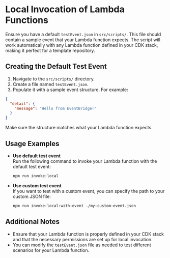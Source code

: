 # Local Invocation of Lambda Functions

Ensure you have a default `testEvent.json` in `src/scripts/`. This file should contain a sample event that your Lambda function expects. The script will work automatically with any Lambda function defined in your CDK stack, making it perfect for a template repository.

## Creating the Default Test Event

1. Navigate to the `src/scripts/` directory.
2. Create a file named `testEvent.json`.
3. Populate it with a sample event structure. For example:

```json
{
  "detail": {
    "message": "Hello from EventBridge!"
  }
}
```

Make sure the structure matches what your Lambda function expects.

## Usage Examples

- **Use default test event**  
  Run the following command to invoke your Lambda function with the default test event:

  ```bash
  npm run invoke:local
  ```

- **Use custom test event**  
  If you want to test with a custom event, you can specify the path to your custom JSON file:

  ```bash
  npm run invoke:local:with-event ./my-custom-event.json
  ```

## Additional Notes

- Ensure that your Lambda function is properly defined in your CDK stack and that the necessary permissions are set up for local invocation.
- You can modify the `testEvent.json` file as needed to test different scenarios for your Lambda function.